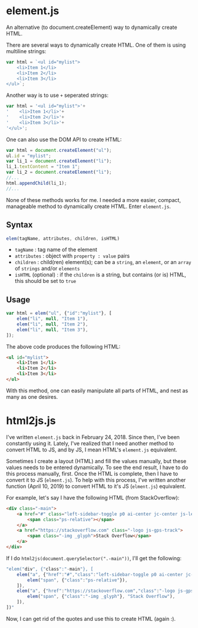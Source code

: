 # element.js

An alternative (to document.createElement) way to dynamically create HTML.

There are several ways to dynamically create HTML. One of them is using multiline strings:

```javascript
var html = `<ul id="mylist">
    <li>Item 1</li>
    <li>Item 2</li>
    <li>Item 3</li>
</ul>`;
```
Another way is to use `+` seperated strings:

```javascript
var html = '<ul id="mylist">'+
'    <li>Item 1</li>'+
'    <li>Item 2</li>'+
'    <li>Item 3</li>'+
'</ul>';
```

One can also use the DOM API to create HTML:

```javascript
var html = document.createElement("ul");
ul.id = "mylist";
var li_1 = document.createElement("li");
li_1.textContent = "Item 1";
var li_2 = document.createElement("li");
//...
html.appendChild(li_1);
//...
```

None of these methods works for me. I needed a more easier, compact, manageable method to dynamically create HTML. Enter `element.js`.

## Syntax

```javascript
elem(tagName, attributes, children, isHTML)
```
* `tagName` : tag name of the element
* `attributes` : object with `property : value` pairs
* `children` : child(ren) element(s); can be a `string`, an `element`, or an `array` of `strings` and/or `elements`
* `isHTML` (optional) : if the `children` is a string, but contains (or is) HTML, this should be set to `true`

## Usage

```javascript
var html = elem("ul", {"id":"mylist"}, [
    elem("li", null, "Item 1"),
    elem("li", null, "Item 2"),
    elem("li", null, "Item 3"),
]);
```

The above code produces the following HTML:

```html
<ul id="mylist">
    <li>Item 1</li>
    <li>Item 2</li>
    <li>Item 3</li>
</ul>
```

With this method, one can easily manipulate all parts of HTML, and nest as many as one desires.

# html2js.js

I've written `element.js` back in February 24, 2018. Since then, I've been constantly using it. Lately, I've realized that I need another method to convert HTML to JS, and by JS, I mean HTML's `element.js` equivalent.

Sometimes I create a layout (HTML) and fill the values manually, but these values needs to be entered dynamically. To see the end result, I have to do this process manually, first. Once the HTML is complete, then I have to convert it to JS (`elment.js`). To help with this process, I've written another function  (April 10, 2019) to convert HTML to it's JS (`elment.js`) equivalent.

For example, let's say I have the following HTML (from StackOverflow):

```html
<div class="-main">
    <a href="#" class="left-sidebar-toggle p0 ai-center jc-center js-left-sidebar-toggle">
        <span class="ps-relative"></span>
    </a>
    <a href="https://stackoverflow.com" class="-logo js-gps-track">
        <span class="-img _glyph">Stack Overflow</span>
    </a>
</div>
```

If I do `html2js(document.querySelector(".-main"))`, I'll get the following:

```javascript
"elem("div", {"class":"-main"}, [
    elem("a", {"href":"#","class":"left-sidebar-toggle p0 ai-center jc-center js-left-sidebar-toggle"}, [
        elem("span", {"class":"ps-relative"}),
    ]),
    elem("a", {"href":"https://stackoverflow.com","class":"-logo js-gps-track"}, [
        elem("span", {"class":"-img _glyph"}, "Stack Overflow"),
    ]),
])"
```
Now, I can get rid of the quotes and use this to create HTML (again :).